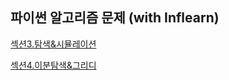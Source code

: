 ## 파이썬 알고리즘 문제 (with Inflearn)

[섹션3.탐색&시뮬레이션](https://github.com/honghyelim/Inflearn_Algorithm/blob/main/sec3.ipynb)


[섹션4.이분탐색&그리디](https://github.com/honghyelim/Inflearn_Algorithm/blob/main/Sec4.ipynb)
